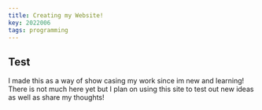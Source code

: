 ```yaml
---
title: Creating my Website!
key: 2022006
tags: programming
---
```


## Test

I made this as a way of show casing my work since im new and learning! There is not much here yet but I plan on using this site to test out new ideas as well as share my thoughts!
